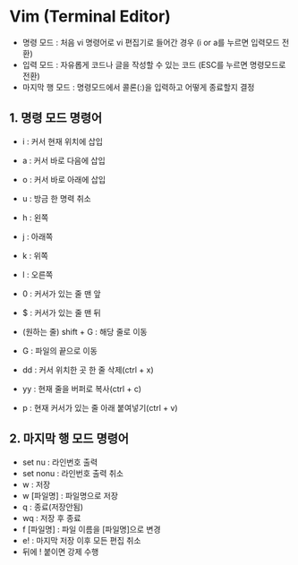 # Vim (Terminal Editor)
- 명령 모드 : 처음 vi 명령어로 vi 편집기로 들어간 경우 (i or a를 누르면 입력모드 전환)
- 입력 모드 : 자유롭게 코드나 글을 작성할 수 있는 코드 (ESC를 누르면 명령모드로 전환)
- 마지막 행 모드 : 명령모드에서 콜론(:)을 입력하고 어떻게 종료할지 결정

## 1. 명령 모드 명령어
- i : 커서 현재 위치에 삽입
- a : 커서 바로 다음에 삽입
- o : 커서 바로 아래에 삽입

- u : 방금 한 명력 취소

- h : 왼쪽
- j : 아래쪽
- k : 위쪽
- l : 오른쪽

- 0 : 커서가 있는 줄 맨 앞
- $ : 커서가 있는 줄 맨 뒤
- (원하는 줄) shift + G : 해당 줄로 이동
- G : 파일의 끝으로 이동

- dd : 커서 위치한 곳 한 줄 삭제(ctrl + x)
- yy : 현재 줄을 버퍼로 복사(ctrl + c)

- p : 현재 커서가 있는 줄 아래 붙여넣기(ctrl + v)


## 2. 마지막 행 모드 명령어
- set nu : 라인번호 출력
- set nonu : 라인번호 출력 취소
- w : 저장
- w [파일명] : 파일명으로 저장
- q : 종료(저장안됨)
- wq : 저장 후 종료
- f [파일명] : 파일 이름을 [파일명]으로 변경
- e! : 마지막 저장 이후 모든 편집 취소
- 뒤에 ! 붙이면 강제 수행